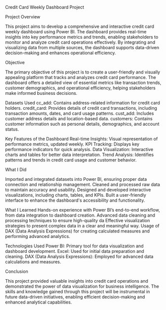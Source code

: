 Credit Card Weekly Dashboard Project

Project Overview

This project aims to develop a comprehensive and interactive credit card weekly dashboard using Power BI. The dashboard provides real-time insights into key performance metrics and trends, enabling stakeholders to monitor and analyze credit card operations effectively. By integrating and visualizing data from multiple sources, the dashboard supports data-driven decision-making and enhances operational efficiency.

Objective

The primary objective of this project is to create a user-friendly and visually appealing platform that tracks and analyzes credit card performance. The dashboard offers a detailed view of essential metrics like transaction trends, customer demographics, and operational efficiency, helping stakeholders make informed business decisions.

Datasets Used
cc_add: Contains address-related information for credit card holders.
credit_card: Provides details of credit card transactions, including transaction amounts, dates, and card usage patterns.
cust_add: Includes customer address details and location-based data.
customers: Contains customer information such as personal details, demographics, and account status.

Key Features of the Dashboard
Real-time Insights: Visual representation of performance metrics, updated weekly.
KPI Tracking: Displays key performance indicators for quick analysis.
Data Visualization: Interactive charts and tables for better data interpretation.
Trend Analysis: Identifies patterns and trends in credit card usage and customer behavior.

What I Did

Imported and integrated datasets into Power BI, ensuring proper data connection and relationship management.
Cleaned and processed raw data to maintain accuracy and usability.
Designed and developed interactive visualizations, including charts, tables, and KPIs.
Built a user-friendly interface to enhance the dashboard's accessibility and functionality.

What I Learned
Hands-on experience with Power BI’s end-to-end workflow, from data integration to dashboard creation.
Advanced data cleaning and processing techniques to ensure high-quality da
Effective visualization strategies to present complex data in a clear and meaningful way.
Usage of DAX (Data Analysis Expressions) for creating calculated measures and performing advanced analytics.

Technologies Used
Power BI: Primary tool for data visualization and dashboard development.
Excel: Used for initial data preparation and cleaning.
DAX (Data Analysis Expressions): Employed for advanced data calculations and measures.

Conclusion

This project provided valuable insights into credit card operations and demonstrated the power of data visualization for business intelligence. The skills and knowledge gained through this project will be instrumental in future data-driven initiatives, enabling efficient decision-making and enhanced analytical capabilities.

